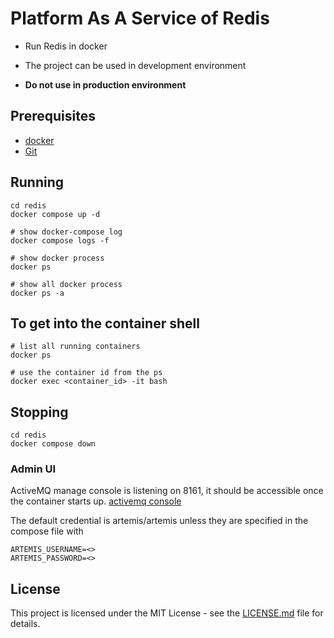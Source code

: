 # Platform As A Service of Redis

- Run Redis in docker

- The project can be used in development environment

- **Do not use in production environment**

## Prerequisites

- [docker](https://docs.docker.com/install/)
- [Git](https://git-scm.com/)

## Running

```shell
cd redis
docker compose up -d

# show docker-compose log
docker compose logs -f

# show docker process
docker ps

# show all docker process
docker ps -a
```

## To get into the container shell

```shell
# list all running containers
docker ps

# use the container id from the ps
docker exec <container_id> -it bash
```

## Stopping

```shell
cd redis
docker compose down
```

### Admin UI

ActiveMQ manage console is listening on 8161, it should be accessible once the container starts up.
[activemq console](http://localhost:8161/)

The default credential is artemis/artemis unless they are specified in the compose file with
```
ARTEMIS_USERNAME=<>
ARTEMIS_PASSWORD=<>
```
## License

This project is licensed under the MIT License - see the [LICENSE.md](https://github.com/shunchaowang/my-platform-docker/LICENSE) file for details.
